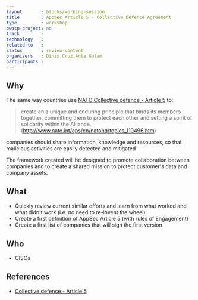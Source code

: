 ```yaml
---
layout       : blocks/working-session
title        : AppSec Article 5 - Collective Defence Agreement
type         : workshop
owasp-project: no
track        :
technology   :
related-to   :
status       : review-content
organizers   : Dinis Cruz,Ante Gulam
participants :
---
```


## Why

The same way countries use [NATO Collective defence - Article 5](http://www.nato.int/cps/cn/natohq/topics_110496.htm)
 to:

 > create an a unique and enduring principle that binds its members together, committing
 > them to protect each other and setting a spirit of solidarity within the Alliance.
 (http://www.nato.int/cps/cn/natohq/topics_110496.htm)

companies should share information, knowledge and resources, so that malicious activities are easily detected and mitigated

The framework created will be designed to promote collaboration between companies and to create a shared mission to
 protect customer's data and company assets.

## What

 - Quickly review current similar efforts and learn from what worked and what didn't work (i.e. no need to re-invent the wheel)
 - Create a first definition of AppSec Article 5 (with rules of Engagement)
 - Create a first list of companies that will sign the first version

## Who

 - CISOs

## References

 - [Collective defence - Article 5](http://www.nato.int/cps/cn/natohq/topics_110496.htm)